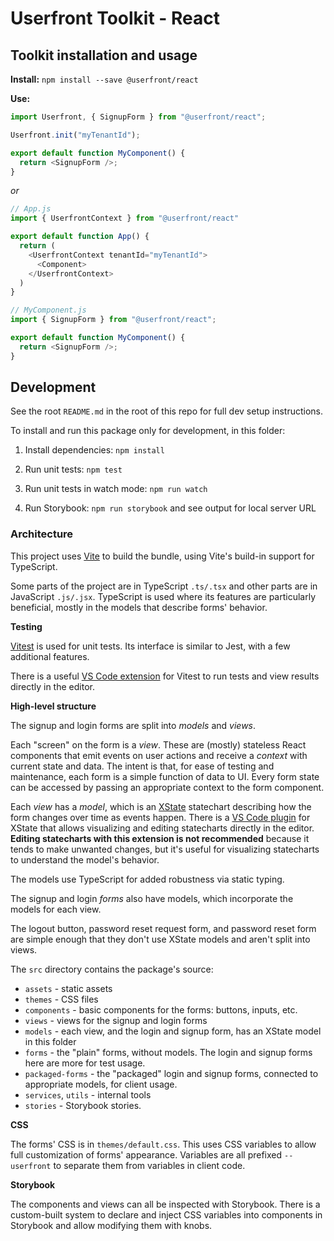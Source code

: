 # Userfront Toolkit - React

## Toolkit installation and usage

**Install:** `npm install --save @userfront/react`

**Use:**

```js
import Userfront, { SignupForm } from "@userfront/react";

Userfront.init("myTenantId");

export default function MyComponent() {
  return <SignupForm />;
}
```

_or_

```js
// App.js
import { UserfrontContext } from "@userfront/react"

export default function App() {
  return (
    <UserfrontContext tenantId="myTenantId">
      <Component>
    </UserfrontContext>
  )
}
```

```js
// MyComponent.js
import { SignupForm } from "@userfront/react";

export default function MyComponent() {
  return <SignupForm />;
}
```

## Development

See the root `README.md` in the root of this repo for full dev setup instructions.

To install and run this package only for development, in this folder:

1. Install dependencies: `npm install`

2. Run unit tests: `npm test`

3. Run unit tests in watch mode: `npm run watch`

4. Run Storybook: `npm run storybook` and see output for local server URL

### Architecture

This project uses [Vite](https://vitejs.dev/) to build the bundle, using Vite's build-in support for TypeScript.

Some parts of the project are in TypeScript `.ts/.tsx` and other parts are in JavaScript `.js/.jsx`. TypeScript is used where its features are particularly beneficial, mostly in the models that describe forms' behavior.

**Testing**

[Vitest](https://vitest.dev/) is used for unit tests. Its interface is similar to Jest, with a few additional features.

There is a useful [VS Code extension](https://marketplace.visualstudio.com/items?itemName=ZixuanChen.vitest-explorer) for Vitest to run tests and view results directly in the editor.

**High-level structure**

The signup and login forms are split into _models_ and _views_.

Each "screen" on the form is a _view_. These are (mostly) stateless React components that emit events on user actions and receive a _context_ with current state and data. The intent is that, for ease of testing and maintenance, each form is a simple function of data to UI. Every form state can be accessed by passing an appropriate context to the form component.

Each _view_ has a _model_, which is an [XState](https://xstate.js.org/) statechart describing how the form changes over time as events happen. There is a [VS Code plugin](https://marketplace.visualstudio.com/items?itemName=statelyai.stately-vscode) for XState that allows visualizing and editing statecharts directly in the editor. **Editing statecharts with this extension is not recommended** because it tends to make unwanted changes, but it's useful for visualizing statecharts to understand the model's behavior.

The models use TypeScript for added robustness via static typing.

The signup and login _forms_ also have models, which incorporate the models for each view.

The logout button, password reset request form, and password reset form are simple enough that they don't use XState models and aren't split into views.

The `src` directory contains the package's source:

- `assets` - static assets
- `themes` - CSS files
- `components` - basic components for the forms: buttons, inputs, etc.
- `views` - views for the signup and login forms
- `models` - each view, and the login and signup form, has an XState model in this folder
- `forms` - the "plain" forms, without models. The login and signup forms here are more for test usage.
- `packaged-forms` - the "packaged" login and signup forms, connected to appropriate models, for client usage.
- `services`, `utils` - internal tools
- `stories` - Storybook stories.

**CSS**

The forms' CSS is in `themes/default.css`. This uses CSS variables to allow full customization of forms' appearance. Variables are all prefixed `--userfront` to separate them from variables in client code.

**Storybook**

The components and views can all be inspected with Storybook. There is a custom-built system to declare and inject CSS variables into components in Storybook and allow modifying them with knobs.
